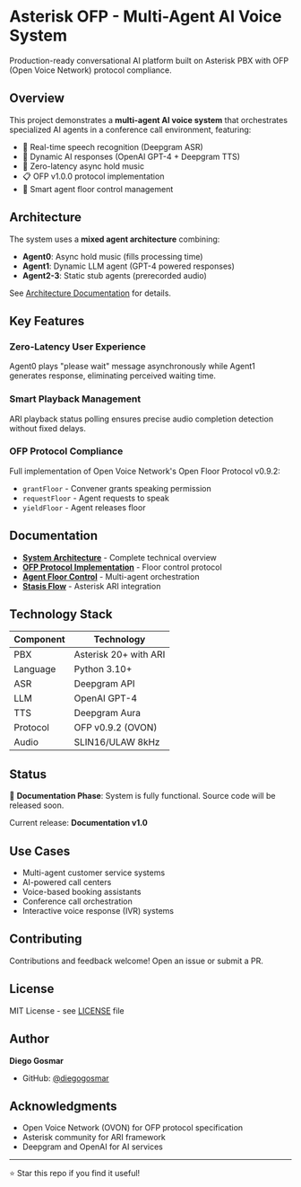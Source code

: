 # Asterisk OFP - Multi-Agent AI Voice System

Production-ready conversational AI platform built on Asterisk PBX with OFP (Open Voice Network) protocol compliance.

## Overview

This project demonstrates a **multi-agent AI voice system** that orchestrates specialized AI agents in a conference call environment, featuring:

- 🎤 Real-time speech recognition (Deepgram ASR)
- 🤖 Dynamic AI responses (OpenAI GPT-4 + Deepgram TTS)
- 🎵 Zero-latency async hold music
- 📋 OFP v1.0.0 protocol implementation
- 🔄 Smart agent floor control management

## Architecture

The system uses a **mixed agent architecture** combining:
- **Agent0**: Async hold music (fills processing time)
- **Agent1**: Dynamic LLM agent (GPT-4 powered responses)
- **Agent2-3**: Static stub agents (prerecorded audio)

See [Architecture Documentation](docs/ARCHITECTURE.md) for details.

## Key Features

### Zero-Latency User Experience
Agent0 plays "please wait" message asynchronously while Agent1 generates response, eliminating perceived waiting time.

### Smart Playback Management
ARI playback status polling ensures precise audio completion detection without fixed delays.

### OFP Protocol Compliance
Full implementation of Open Voice Network's Open Floor Protocol v0.9.2:
- `grantFloor` - Convener grants speaking permission
- `requestFloor` - Agent requests to speak
- `yieldFloor` - Agent releases floor

## Documentation

- [**System Architecture**](docs/ARCHITECTURE.md) - Complete technical overview
- [**OFP Protocol Implementation**](docs/OFP_PROTOCOL.md) - Floor control protocol
- [**Agent Floor Control**](docs/AGENT_FLOOR_CONTROL.md) - Multi-agent orchestration
- [**Stasis Flow**](docs/STASIS_FLOW.md) - Asterisk ARI integration

## Technology Stack

| Component | Technology |
|-----------|-----------|
| PBX | Asterisk 20+ with ARI |
| Language | Python 3.10+ |
| ASR | Deepgram API |
| LLM | OpenAI GPT-4 |
| TTS | Deepgram Aura |
| Protocol | OFP v0.9.2 (OVON) |
| Audio | SLIN16/ULAW 8kHz |

## Status

🚧 **Documentation Phase**: System is fully functional. Source code will be released soon.

Current release: **Documentation v1.0**

## Use Cases

- Multi-agent customer service systems
- AI-powered call centers
- Voice-based booking assistants
- Conference call orchestration
- Interactive voice response (IVR) systems

## Contributing

Contributions and feedback welcome! Open an issue or submit a PR.

## License

MIT License - see [LICENSE](LICENSE) file

## Author

**Diego Gosmar**
- GitHub: [@diegogosmar](https://github.com/diegogosmar)

## Acknowledgments

- Open Voice Network (OVON) for OFP protocol specification
- Asterisk community for ARI framework
- Deepgram and OpenAI for AI services

---

⭐ Star this repo if you find it useful!
